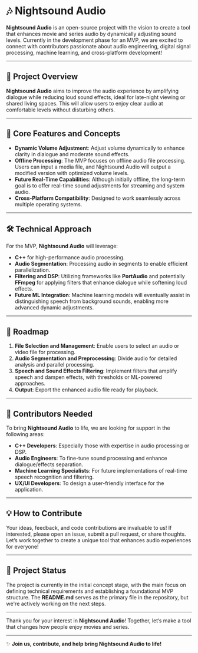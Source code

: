 # 🎶 Nightsound Audio

**Nightsound Audio** is an open-source project with the vision to create a tool that enhances movie and series audio by dynamically adjusting sound levels. Currently in the development phase for an MVP, we are excited to connect with contributors passionate about audio engineering, digital signal processing, machine learning, and cross-platform development!

---

## 🌟 Project Overview

**Nightsound Audio** aims to improve the audio experience by amplifying dialogue while reducing loud sound effects, ideal for late-night viewing or shared living spaces. This will allow users to enjoy clear audio at comfortable levels without disturbing others.

---

## 🧩 Core Features and Concepts

- **Dynamic Volume Adjustment**: Adjust volume dynamically to enhance clarity in dialogue and moderate sound effects.
- **Offline Processing**: The MVP focuses on offline audio file processing. Users can input a media file, and Nightsound Audio will output a modified version with optimized volume levels.
- **Future Real-Time Capabilities**: Although initially offline, the long-term goal is to offer real-time sound adjustments for streaming and system audio.
- **Cross-Platform Compatibility**: Designed to work seamlessly across multiple operating systems.

---

## 🛠️ Technical Approach

For the MVP, **Nightsound Audio** will leverage:

- **C++** for high-performance audio processing.
- **Audio Segmentation**: Processing audio in segments to enable efficient parallelization.
- **Filtering and DSP**: Utilizing frameworks like **PortAudio** and potentially **FFmpeg** for applying filters that enhance dialogue while softening loud effects.
- **Future ML Integration**: Machine learning models will eventually assist in distinguishing speech from background sounds, enabling more advanced dynamic adjustments.

---

## 🚀 Roadmap

1. **File Selection and Management**: Enable users to select an audio or video file for processing.
2. **Audio Segmentation and Preprocessing**: Divide audio for detailed analysis and parallel processing.
3. **Speech and Sound Effects Filtering**: Implement filters that amplify speech and dampen effects, with thresholds or ML-powered approaches.
4. **Output**: Export the enhanced audio file ready for playback.

---

## 🙌 Contributors Needed

To bring **Nightsound Audio** to life, we are looking for support in the following areas:

- **C++ Developers**: Especially those with expertise in audio processing or DSP.
- **Audio Engineers**: To fine-tune sound processing and enhance dialogue/effects separation.
- **Machine Learning Specialists**: For future implementations of real-time speech recognition and filtering.
- **UX/UI Developers**: To design a user-friendly interface for the application.

---

## 💡 How to Contribute

Your ideas, feedback, and code contributions are invaluable to us! If interested, please open an issue, submit a pull request, or share thoughts. Let’s work together to create a unique tool that enhances audio experiences for everyone!

---

## 📅 Project Status

The project is currently in the initial concept stage, with the main focus on defining technical requirements and establishing a foundational MVP structure. The **README.md** serves as the primary file in the repository, but we're actively working on the next steps.

---

Thank you for your interest in **Nightsound Audio**! Together, let’s make a tool that changes how people enjoy movies and series.

---

✨ **Join us, contribute, and help bring Nightsound Audio to life!**
